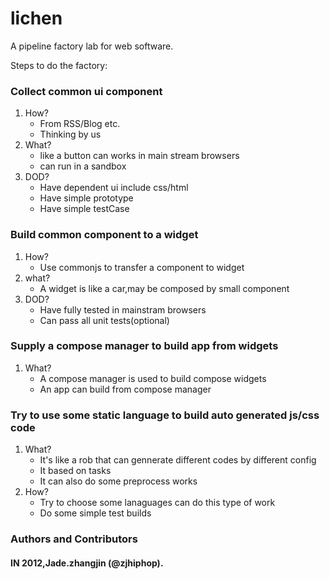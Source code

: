 lichen
======

A pipeline factory lab for web software.

Steps to do the factory:   
### Collect common ui component  
1. How?  
    * From RSS/Blog etc.   
    * Thinking by us  
2. What?  
    * like a button can works in main stream browsers  
    * can run in a sandbox  
3. DOD?  
    * Have dependent ui include css/html  
    * Have simple prototype  
    * Have simple testCase  

### Build common component to a widget   
1. How?  
    * Use commonjs to transfer a component to widget  
2. what?  
    * A widget is like a car,may be composed by small component  
3. DOD?  
    * Have fully tested in mainstram browsers  
    * Can pass all unit tests(optional)  

### Supply a compose manager to build app from widgets  
1. What?  
    * A compose manager is used to build compose widgets  
    * An app can build from compose manager  

### Try to use some static language to build auto generated js/css code  
1. What?  
    * It's like a rob that can gennerate different codes by different config  
    * It based on tasks  
    * It can also do some preprocess works  
2. How?  
    * Try to choose some lanaguages can do this type of work   
    * Do some simple test builds   


### Authors and Contributors  
#### IN 2012,Jade.zhangjin (@zjhiphop). 
